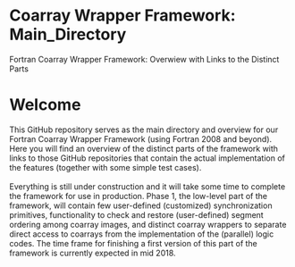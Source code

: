 # Coarray Wrapper Framework: Main_Directory
Fortran Coarray Wrapper Framework: Overwiew with Links to the Distinct Parts

# Welcome
This GitHub repository serves as the main directory and overview for our Fortran Coarray Wrapper Framework (using Fortran 2008 and beyond). Here you will find an overview of the distinct parts of the framework with links to those GitHub repositories that contain the actual implementation of the features (together with some simple test cases).<br />
<br />
Everything is still under construction and it will take some time to complete the framework for use in production. Phase 1, the low-level part of the framework, will contain few user-defined (customized) synchronization primitives, functionality to check and restore (user-defined) segment ordering among coarray images, and distinct coarray wrappers to separate direct access to coarrays from the implementation of the (parallel) logic codes. The time frame for finishing a first version of this part of the framework is currently expected in mid 2018.<br />
<br />

